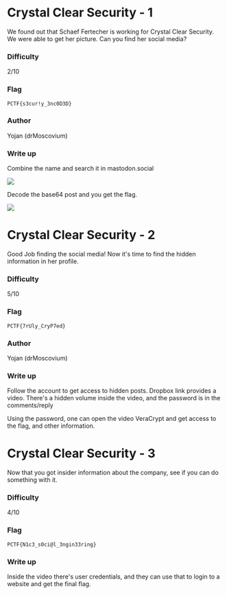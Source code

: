 # Crystal Clear Security - 1

We found out that Schaef Fertecher is working for Crystal Clear Security. We 
were able to get her picture. Can you find her social media?

### Difficulty 

2/10


### Flag

`PCTF{s3cur!y_3nc0D3D}`

### Author
Yojan (drMoscovium)


### Write up

Combine the name and search it in mastodon.social 

<img src="https://drmoscovium.net/screenshots/2022-04-02-1648876618.jpg">

Decode the base64 post and you get the flag.

<img src="https://drmoscovium.net/screenshots/2022-04-02-1648876859.jpg">



# Crystal Clear Security - 2

Good Job finding the social media! Now it's time to find the hidden information
in her profile.

### Difficulty
5/10


### Flag

`PCTF{7rUly_CryP7ed}`


### Author
Yojan (drMoscovium)

### Write up 

Follow the account to get access to hidden posts. Dropbox link provides a video.
There's a hidden volume inside the video, and the password is in the comments/reply

Using the password, one can open the video VeraCrypt and get access to the flag, 
and other information.


# Crystal Clear Security - 3

Now that you got insider information about the company, see if you can do something 
with it. 

### Difficulty

4/10

### Flag

`PCTF{N1c3_s0ci@l_3ngin33ring}`


### Write up

Inside the video there's user credentials, and they can use that to login to a 
website and get the final flag.


